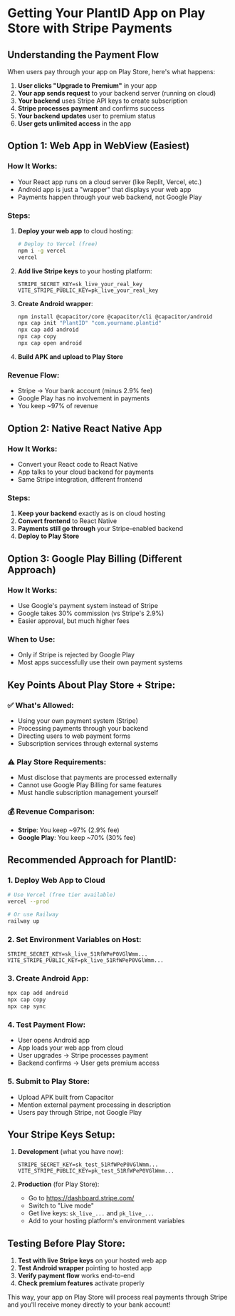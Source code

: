 # Getting Your PlantID App on Play Store with Stripe Payments

## Understanding the Payment Flow

When users pay through your app on Play Store, here's what happens:

1. **User clicks "Upgrade to Premium"** in your app
2. **Your app sends request** to your backend server (running on cloud)
3. **Your backend** uses Stripe API keys to create subscription
4. **Stripe processes payment** and confirms success
5. **Your backend updates** user to premium status
6. **User gets unlimited access** in the app

## Option 1: Web App in WebView (Easiest)

### How It Works:
- Your React app runs on a cloud server (like Replit, Vercel, etc.)
- Android app is just a "wrapper" that displays your web app
- Payments happen through your web backend, not Google Play

### Steps:
1. **Deploy your web app** to cloud hosting:
   ```bash
   # Deploy to Vercel (free)
   npm i -g vercel
   vercel
   ```

2. **Add live Stripe keys** to your hosting platform:
   ```
   STRIPE_SECRET_KEY=sk_live_your_real_key
   VITE_STRIPE_PUBLIC_KEY=pk_live_your_real_key  
   ```

3. **Create Android wrapper**:
   ```bash
   npm install @capacitor/core @capacitor/cli @capacitor/android
   npx cap init "PlantID" "com.yourname.plantid"
   npx cap add android
   npx cap copy
   npx cap open android
   ```

4. **Build APK and upload to Play Store**

### Revenue Flow:
- Stripe → Your bank account (minus 2.9% fee)
- Google Play has no involvement in payments
- You keep ~97% of revenue

## Option 2: Native React Native App

### How It Works:
- Convert your React code to React Native
- App talks to your cloud backend for payments
- Same Stripe integration, different frontend

### Steps:
1. **Keep your backend** exactly as is on cloud hosting
2. **Convert frontend** to React Native
3. **Payments still go through** your Stripe-enabled backend
4. **Deploy to Play Store**

## Option 3: Google Play Billing (Different Approach)

### How It Works:
- Use Google's payment system instead of Stripe
- Google takes 30% commission (vs Stripe's 2.9%)
- Easier approval, but much higher fees

### When to Use:
- Only if Stripe is rejected by Google Play
- Most apps successfully use their own payment systems

## Key Points About Play Store + Stripe:

### ✅ What's Allowed:
- Using your own payment system (Stripe)
- Processing payments through your backend
- Directing users to web payment forms
- Subscription services through external systems

### ⚠️ Play Store Requirements:
- Must disclose that payments are processed externally
- Cannot use Google Play Billing for same features
- Must handle subscription management yourself

### 💰 Revenue Comparison:
- **Stripe**: You keep ~97% (2.9% fee)
- **Google Play**: You keep ~70% (30% fee)

## Recommended Approach for PlantID:

### 1. Deploy Web App to Cloud
```bash
# Use Vercel (free tier available)
vercel --prod

# Or use Railway
railway up
```

### 2. Set Environment Variables on Host:
```
STRIPE_SECRET_KEY=sk_live_51RfWPeP0VGlWmm...
VITE_STRIPE_PUBLIC_KEY=pk_live_51RfWPeP0VGlWmm...
```

### 3. Create Android App:
```bash
npx cap add android
npx cap copy
npx cap sync
```

### 4. Test Payment Flow:
- User opens Android app
- App loads your web app from cloud
- User upgrades → Stripe processes payment
- Backend confirms → User gets premium access

### 5. Submit to Play Store:
- Upload APK built from Capacitor
- Mention external payment processing in description
- Users pay through Stripe, not Google Play

## Your Stripe Keys Setup:

1. **Development** (what you have now):
   ```
   STRIPE_SECRET_KEY=sk_test_51RfWPeP0VGlWmm...
   VITE_STRIPE_PUBLIC_KEY=pk_test_51RfWPeP0VGlWmm...
   ```

2. **Production** (for Play Store):
   - Go to https://dashboard.stripe.com/
   - Switch to "Live mode"
   - Get live keys: `sk_live_...` and `pk_live_...`
   - Add to your hosting platform's environment variables

## Testing Before Play Store:

1. **Test with live Stripe keys** on your hosted web app
2. **Test Android wrapper** pointing to hosted app
3. **Verify payment flow** works end-to-end
4. **Check premium features** activate properly

This way, your app on Play Store will process real payments through Stripe and you'll receive money directly to your bank account!